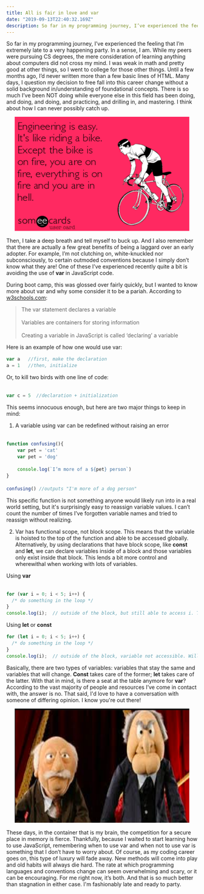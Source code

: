 ```yaml
---
title: All is fair in love and var
date: "2019-09-13T22:40:32.169Z"
description: So far in my programming journey, I’ve experienced the feeling that I’m extremely late to the party. In a sense, I am. While my peers were pursuing CS degrees, the mere consideration of learning anything about computers did not cross my mind...
---
```


So far in my programming journey, I’ve experienced the feeling that I’m extremely late to a very happening party. In a sense, I am. While my peers were pursuing CS degrees, the mere consideration of learning anything about computers did not cross my mind. I was weak in math and pretty good at other things, so I went to college for those other things. Until a few months ago, I’d never written more than a few basic lines of HTML. Many days, I question my decision to free fall into this career change without a solid background in/understanding of foundational concepts. There is so much I’ve been NOT doing while everyone else in this field has been doing, and doing, and doing, and practicing, and drilling in, and mastering. I think about how I can never possibly catch up.

<p align="center">
  <img width="460" height="300" src="./eng.png">
</p>

Then, I take a deep breath and tell myself to buck up. And I also remember that there are actually a few great benefits of being a laggard over an early adopter. For example, I’m not clutching on, white-knuckled nor subconsciously, to certain outmoded conventions because I simply don’t know what they are! One of these I’ve experienced recently quite a bit is avoiding the use of **var** in JavaScript code. 

During boot camp, this was glossed over fairly quickly, but I wanted to know more about var and why some consider it to be a pariah. According to [w3schools.com](https://www.w3schools.com/jsref/jsref_var.asp): 
> The var statement declares a variable<br></br>
> Variables are containers for storing information <br></br>
> Creating a variable in JavaScript is called ‘declaring’ a variable 

Here is an example of how one would use var: 
```javascript 
var a   //first, make the declaration
a = 1   //then, initialize
```

Or, to kill two birds with one line of code: 

```javascript

var c = 5  //declaration + initialization
```

This seems innocuous enough, but here are two major things to keep in mind: 

1. A variable using var can be redefined without raising an error 

```javascript

function confusing(){
    var pet = 'cat'
    var pet = 'dog'
    
    console.log(`I’m more of a ${pet} person`)
}

confusing() //outputs "I'm more of a dog person"
```
This specific function is not something anyone would likely run into in a real world setting, but it's surprisingly easy to reassign variable values. I can’t count the number of times I’ve forgotten variable names and tried to reassign without realizing.

2. Var has functional scope, not block scope. This means that the variable is hoisted to the top of the function and able to be accessed globally. Alternatively, by using declarations that have block scope, like **const** and **let**, we can declare variables inside of a block and those variables only exist inside that block. This lends a bit more control and wherewithal when working with lots of variables.

Using **var**
```javascript

for (var i = 0; i < 5; i++) {
  /* do something in the loop */
}
console.log(i);  // outside of the block, but still able to access i. This will output 5.

```
Using **let** or **const**
```javascript 
for (let i = 0; i < 5; i++) {
  /* do something in the loop */
}
console.log(i);  // outside of the block, variable not accessible. Will result in an error.
```

Basically, there are two types of variables: variables that stay the same and variables that will change. **Const** takes care of the former; **let** takes care of the latter. With that in mind, is there a seat at the table anymore for **var**? According to the vast majority of people and resources I’ve come in contact with, the answer is no. That said, I'd love to have a conversation with someone of differing opinion. I know you're out there! 

<p align="center">
  <img width="460" height="300" src="./curm.png">
</p>

These days, in the container that is my brain, the competition for a secure place in memory is fierce. Thankfully, because I waited to start learning how to use JavaScript, remembering when to use var and when not to use var is something that I don’t have to worry about. Of course, as my coding career goes on, this type of luxury will fade away. New methods will come into play and old habits will always die hard. The rate at which programming languages and conventions change can seem overwhelming and scary, or it can be encouraging. For me right now, it’s both. And that is so much better than stagnation in either case. I'm fashionably late and ready to party. 